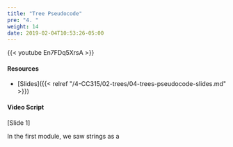 ```yaml
---
title: "Tree Pseudocode"
pre: "4. "
weight: 14
date: 2019-02-04T10:53:26-05:00
---
```


{{< youtube En7FDq5XrsA >}}

#### Resources
* [Slides]({{< relref "/4-CC315/02-trees/04-trees-pseudocode-slides.md" >}})

#### Video Script

[Slide 1]

In the first module, we saw strings as a 